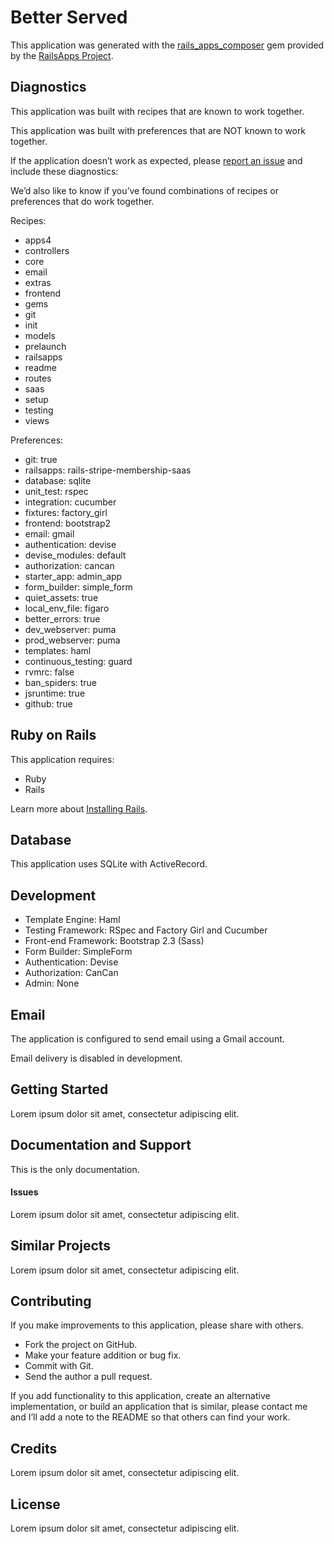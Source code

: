 Better Served
=========

This application was generated with the [rails_apps_composer](https://github.com/RailsApps/rails_apps_composer) gem
provided by the [RailsApps Project](http://railsapps.github.io/).

Diagnostics
-----------

This application was built with recipes that are known to work together.

This application was built with preferences that are NOT known to work
together.

If the application doesn’t work as expected, please [report an issue](https://github.com/RailsApps/rails_apps_composer/issues)
and include these diagnostics:

We’d also like to know if you’ve found combinations of recipes or
preferences that do work together.

Recipes:

* apps4
* controllers
* core
* email
* extras
* frontend
* gems
* git
* init
* models
* prelaunch
* railsapps
* readme
* routes
* saas
* setup
* testing
* views

Preferences:

* git: true
* railsapps: rails-stripe-membership-saas
* database: sqlite
* unit_test: rspec
* integration: cucumber
* fixtures: factory_girl
* frontend: bootstrap2
* email: gmail
* authentication: devise
* devise_modules: default
* authorization: cancan
* starter_app: admin_app
* form_builder: simple_form
* quiet_assets: true
* local_env_file: figaro
* better_errors: true
* dev_webserver: puma
* prod_webserver: puma
* templates: haml
* continuous_testing: guard
* rvmrc: false
* ban_spiders: true
* jsruntime: true
* github: true

Ruby on Rails
-------------

This application requires:

-   Ruby
-   Rails

Learn more about [Installing Rails](http://railsapps.github.io/installing-rails.html).

Database
--------

This application uses SQLite with ActiveRecord.

Development
-----------

-   Template Engine: Haml
-   Testing Framework: RSpec and Factory Girl and Cucumber
-   Front-end Framework: Bootstrap 2.3 (Sass)
-   Form Builder: SimpleForm
-   Authentication: Devise
-   Authorization: CanCan
-   Admin: None

Email
-----

The application is configured to send email using a Gmail account.

Email delivery is disabled in development.

Getting Started
---------------

Lorem ipsum dolor sit amet, consectetur adipiscing elit.

Documentation and Support
-------------------------

This is the only documentation.

#### Issues

Lorem ipsum dolor sit amet, consectetur adipiscing elit.

Similar Projects
----------------

Lorem ipsum dolor sit amet, consectetur adipiscing elit.

Contributing
------------

If you make improvements to this application, please share with others.

-   Fork the project on GitHub.
-   Make your feature addition or bug fix.
-   Commit with Git.
-   Send the author a pull request.

If you add functionality to this application, create an alternative
implementation, or build an application that is similar, please contact
me and I’ll add a note to the README so that others can find your work.

Credits
-------

Lorem ipsum dolor sit amet, consectetur adipiscing elit.

License
-------

Lorem ipsum dolor sit amet, consectetur adipiscing elit.
